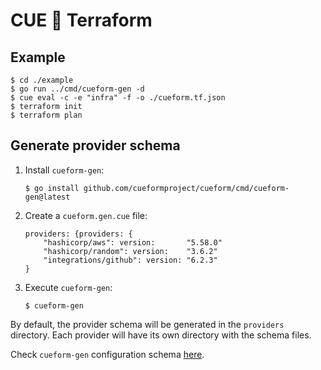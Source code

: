 # CUE 🤝 Terraform

## Example

```shell
$ cd ./example
$ go run ../cmd/cueform-gen -d
$ cue eval -c -e "infra" -f -o ./cueform.tf.json
$ terraform init
$ terraform plan
```

## Generate provider schema

1. Install `cueform-gen`:
    ```shell
    $ go install github.com/cueformproject/cueform/cmd/cueform-gen@latest
    ```
2. Create a `cueform.gen.cue` file:
    ```cue
    providers: {providers: {
    	"hashicorp/aws": version:       "5.58.0"
    	"hashicorp/random": version:    "3.6.2"
    	"integrations/github": version: "6.2.3"
    }
    ```
3. Execute `cueform-gen`:
    ```shell
    $ cueform-gen
    ```

By default, the provider schema will be generated in the `providers` directory.
Each provider will have its own directory with the schema files.

Check `cueform-gen` configuration schema [here](/cmd/cueform-gen/internal/config/config.cue).
